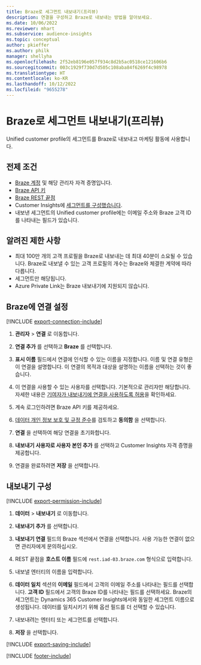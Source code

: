 ```yaml
---
title: Braze로 세그먼트 내보내기(프리뷰)
description: 연결을 구성하고 Braze로 내보내는 방법을 알아보세요.
ms.date: 10/06/2022
ms.reviewer: mhart
ms.subservice: audience-insights
ms.topic: conceptual
author: pkieffer
ms.author: philk
manager: shellyha
ms.openlocfilehash: 2f52eb8196e057f934c8d2b5ac0518ce121606b6
ms.sourcegitcommit: 003c1929f730d7d505c108aba84f6269f4c98978
ms.translationtype: HT
ms.contentlocale: ko-KR
ms.lasthandoff: 10/12/2022
ms.locfileid: "9655278"
---
```

# <a name="export-segments-to-braze-preview"></a>Braze로 세그먼트 내보내기(프리뷰)

Unified customer profile의 세그먼트를 Braze로 내보내고 마케팅 활동에 사용합니다.

## <a name="prerequisites"></a>전제 조건

- [Braze 계정](https://www.braze.com/) 및 해당 관리자 자격 증명입니다.
- [Braze API 키](https://www.braze.com/docs/api/basics/)
- [Braze REST 끝점](https://www.braze.com/docs/api/basics/#api-definitions) 
- Customer Insights에 [세그먼트를 구성했습니다](segments.md).
- 내보낸 세그먼트의 Unified customer profile에는 이메일 주소와 Braze 고객 ID를 나타내는 필드가 있습니다.

## <a name="known-limitations"></a>알려진 제한 사항

- 최대 100만 개의 고객 프로필을 Braze로 내보내는 데 최대 40분이 소요될 수 있습니다. Braze로 내보낼 수 있는 고객 프로필의 개수는 Braze와 체결한 계약에 따라 다릅니다.
- 세그먼트만 해당됩니다.
- Azure Private Link는 Braze 내보내기에 지원되지 않습니다.

## <a name="set-up-connection-to-braze"></a>Braze에 연결 설정

[!INCLUDE [export-connection-include](includes/export-connection-admn.md)]

1. **관리자** > **연결** 로 이동합니다.

1. **연결 추가** 를 선택하고 **Braze** 를 선택합니다.

1. **표시 이름** 필드에서 연결에 인식할 수 있는 이름을 지정합니다. 이름 및 연결 유형은 이 연결을 설명합니다. 이 연결의 목적과 대상을 설명하는 이름을 선택하는 것이 좋습니다.

1. 이 연결을 사용할 수 있는 사용자를 선택합니다. 기본적으로 관리자만 해당합니다. 자세한 내용은 [기여자가 내보내기에 연결을 사용하도록 허용](connections.md#allow-contributors-to-use-a-connection-for-exports)을 확인하세요.

1. 계속 로그인하려면 Braze API 키를 제공하세요.

1. [데이터 개인 정보 보호 및 규정 준수](connections.md#data-privacy-and-compliance)를 검토하고 **동의함** 을 선택합니다.

1. **연결** 을 선택하여 해당 연결을 초기화합니다.

1. **내보내기 사용자로 사용자 본인 추가** 를 선택하고 Customer Insights 자격 증명을 제공합니다.

1. 연결을 완료하려면 **저장** 을 선택합니다.

## <a name="configure-an-export"></a>내보내기 구성

[!INCLUDE [export-permission-include](includes/export-permission.md)]

1. **데이터** > **내보내기** 로 이동합니다.

1. **내보내기 추가** 를 선택합니다.

1. **내보내기 연결** 필드의 Braze 섹션에서 연결을 선택합니다. 사용 가능한 연결이 없으면 관리자에게 문의하십시오.

1. REST 끝점을 **호스트 이름** 필드에 `rest.iad-03.braze.com` 형식으로 입력합니다.

1. 내보낼 엔터티의 이름을 입력합니다.

1. **데이터 일치** 섹션의 **이메일** 필드에서 고객의 이메일 주소를 나타내는 필드를 선택합니다. **고객 ID** 필드에서 고객의 Braze ID를 나타내는 필드를 선택하세요. Braze의 세그먼트는 Dynamics 365 Customer Insights에서와 동일한 세그먼트 이름으로 생성됩니다. 데이터를 일치시키기 위해 옵션 필드를 더 선택할 수 있습니다.

1. 내보내려는 엔터티 또는 세그먼트를 선택합니다.

1. **저장** 을 선택합니다.

[!INCLUDE [export-saving-include](includes/export-saving.md)]

[!INCLUDE [footer-include](includes/footer-banner.md)]
